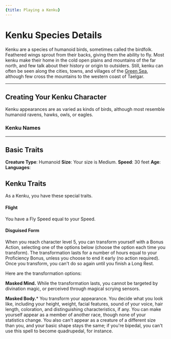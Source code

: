 ```yaml
---
{title: Playing a Kenku}
---
```

# Kenku Species Details

Kenku are a species of humanoid birds, sometimes called the birdfolk. Feathered wings sprout from their backs, giving them the ability to fly. Most kenku make their home in the cold open plains and mountains of the far north, and few talk about their history or origin to outsiders. Still, kenku can often be seen along the cities, towns, and villages of the [Green Sea](<../../../gazetteer/green-sea.md>), although few cross the mountains to the western coast of Taelgar.

---
## Creating Your Kenku Character

Kenku appearances are as varied as kinds of birds, although most resemble humanoid ravens, hawks, owls, or eagles. 

### Kenku Names

---
## Basic Traits

**Creature Type**: Humanoid
**Size**: Your size is Medium.
**Speed**: 30 feet
**Age**: 
**Languages**: 
## Kenku Traits

As a Kenku, you have these special traits.

#### Flight
You have a Fly Speed equal to your Speed. 



#### Disguised Form
When you reach character level 5, you can transform yourself with a Bonus Action, selecting one of the options below (choose the option each time you transform). The transformation lasts for a number of hours equal to your Proficiency Bonus, unless you choose to end it early (no action required). Once you transform, you can't do so again until you finish a Long Rest. 

Here are the transformation options:

**Masked Mind.** While the transformation lasts, you cannot be targeted by divination magic, or perceived through magical scrying sensors.

**Masked Body.*** You transform your appearance. You decide what you look like, including your height, weight, facial features, sound of your voice, hair length, coloration, and distinguishing characteristics, if any. You can make yourself appear as a member of another race, though none of your statistics change. You also can't appear as a creature of a different size than you, and your basic shape stays the same; if you're bipedal, you can't use this spell to become quadrupedal, for instance.



